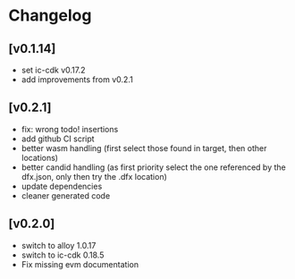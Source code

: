 # Changelog


## [v0.1.14]
- set ic-cdk v0.17.2
- add improvements from v0.2.1


## [v0.2.1]
- fix: wrong todo! insertions
- add github CI script
- better wasm handling (first select those found in target, then other locations)
- better candid handling (as first priority select the one referenced by the dfx.json, only then try the .dfx location)
- update dependencies
- cleaner generated code

## [v0.2.0]
- switch to alloy 1.0.17
- switch to ic-cdk 0.18.5
- Fix missing evm documentation

